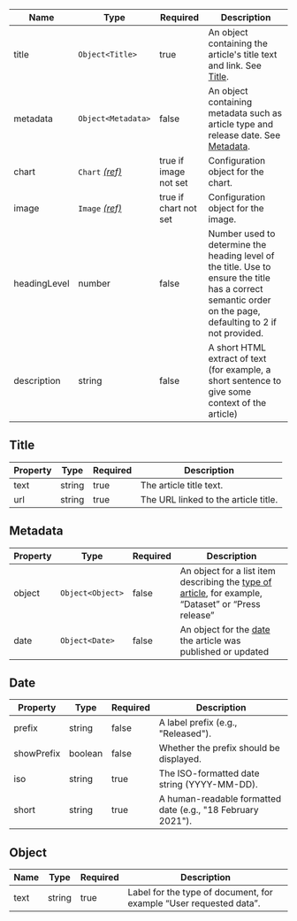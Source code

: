 | Name         | Type                                 | Required              | Description                                                                                                                                                 |
| ------------ | ------------------------------------ | --------------------- | ----------------------------------------------------------------------------------------------------------------------------------------------------------- |
| title        | `Object<Title>`                      | true                  | An object containing the article's title text and link. See [Title](#title).                                                                                |
| metadata     | `Object<Metadata>`                   | false                 | An object containing metadata such as article type and release date. See [Metadata](#metadata).                                                             |
| chart        | `Chart` [_(ref)_](/components/chart) | true if image not set | Configuration object for the chart.                                                                                                                         |
| image        | `Image` [_(ref)_](/components/image) | true if chart not set | Configuration object for the image.                                                                                                                         |
| headingLevel | number                               | false                 | Number used to determine the heading level of the title. Use to ensure the title has a correct semantic order on the page, defaulting to 2 if not provided. |
| description  | string                               | false                 | A short HTML extract of text (for example, a short sentence to give some context of the article)                                                            |

## Title

| Property | Type   | Required | Description                          |
| -------- | ------ | -------- | ------------------------------------ |
| text     | string | true     | The article title text.              |
| url      | string | true     | The URL linked to the article title. |

## Metadata

| Property | Type             | Required | Description                                                                                                    |
| -------- | ---------------- | -------- | -------------------------------------------------------------------------------------------------------------- |
| object   | `Object<Object>` | false    | An object for a list item describing the [type of article](#object), for example, “Dataset” or “Press release” |
| date     | `Object<Date>`   | false    | An object for the [date](#date) the article was published or updated                                           |

## Date

| Property   | Type    | Required | Description                                                 |
| ---------- | ------- | -------- | ----------------------------------------------------------- |
| prefix     | string  | false    | A label prefix (e.g., "Released").                          |
| showPrefix | boolean | false    | Whether the prefix should be displayed.                     |
| iso        | string  | true     | The ISO-formatted date string (YYYY-MM-DD).                 |
| short      | string  | true     | A human-readable formatted date (e.g., "18 February 2021"). |

## Object

| Name | Type   | Required | Description                                                        |
| ---- | ------ | -------- | ------------------------------------------------------------------ |
| text | string | true     | Label for the type of document, for example “User requested data”. |
